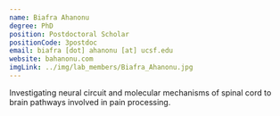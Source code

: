 ```yaml
---
name: Biafra Ahanonu
degree: PhD
position: Postdoctoral Scholar
positionCode: 3postdoc
email: biafra [dot] ahanonu [at] ucsf.edu
website: bahanonu.com
imgLink: ../img/lab_members/Biafra_Ahanonu.jpg
---
```

Investigating neural circuit and molecular mechanisms of spinal cord to brain pathways involved in pain processing.